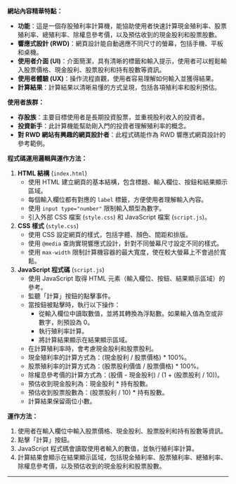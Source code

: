 **網站內容精華特點：**

*   **功能**：這是一個存股殖利率計算機，能協助使用者快速計算現金殖利率、股票殖利率、總殖利率、除權息參考價，以及預估收到的現金股利和股票股數。
*   **響應式設計 (RWD)**：網頁設計能自動適應不同尺寸的螢幕，包括手機、平板和桌機。
*   **使用者介面 (UI)**：介面簡潔，具有清晰的標籤和輸入提示，使用者可以輕鬆輸入股票價格、現金股利、股票股利和持有股數等資訊。
*   **使用者體驗 (UX)**：操作流程直觀，使用者容易理解如何輸入並獲得結果。
*   **計算結果**：計算結果以清晰易懂的方式呈現，包括各項殖利率和股利預估。

**使用者族群：**

*   **存股族**：主要目標使用者是長期投資股票，並重視股利收入的投資者。
*   **投資新手**：此計算機能幫助剛入門的投資者理解殖利率的概念。
*   **對 RWD 網站有興趣的網頁設計者**：此程式碼能作為 RWD 響應式網頁設計的參考範例。

**程式碼運用邏輯與運作方法：**

1.  **HTML 結構** (`index.html`)
    *   使用 HTML 建立網頁的基本結構，包含標題、輸入欄位、按鈕和結果顯示區域。
    *   每個輸入欄位都有對應的 `label` 標籤，方便使用者理解輸入內容。
    *   使用 `input type="number"` 限制輸入類型為數字。
    *   引入外部 CSS 檔案 (`style.css`) 和 JavaScript 檔案 (`script.js`)。
2.  **CSS 樣式** (`style.css`)
    *   使用 CSS 設定網頁的樣式，包括字體、顏色、間距和排版。
    *   使用 `@media` 查詢實現響應式設計，針對不同螢幕尺寸設定不同的樣式。
    *   使用 `max-width` 限制計算機容器的最大寬度，使在較大螢幕上不會過於寬鬆。
3.  **JavaScript 程式碼** (`script.js`)
    *   使用 JavaScript 取得 HTML 元素（輸入欄位、按鈕、結果顯示區域）的參考。
    *   監聽「計算」按鈕的點擊事件。
    *   當按鈕被點擊時，執行以下操作：
        *   從輸入欄位中讀取數值，並將其轉換為浮點數。如果輸入值為空或非數字，則預設為 0。
        *   執行殖利率計算。
        *   將計算結果顯示在結果顯示區域。
    *   在計算殖利率時，會考慮現金股利和股票股利。
    *   現金殖利率的計算方式為：(現金股利 / 股票價格) \* 100%。
    *   股票殖利率的計算方式為：(股票股利價值 / 股票價格) \* 100%。
    *   除權息參考價的計算方式為：(股價 - 現金股利) / (1 + (股票股利 / 10))。
    *   預估收到現金股利為：現金股利 \* 持有股數。
    *   預估收到股票股數為：(股票股利 / 10) \* 持有股數。
    *   計算結果保留兩位小數。

**運作方法：**

1.  使用者在輸入欄位中輸入股票價格、現金股利、股票股利和持有股數等資訊。
2.  點擊「計算」按鈕。
3.  JavaScript 程式碼會讀取使用者輸入的數值，並執行殖利率計算。
4.  計算結果會顯示在結果顯示區域，包括現金殖利率、股票殖利率、總殖利率、除權息參考價，以及預估收到的現金股利和股票股數。

---
